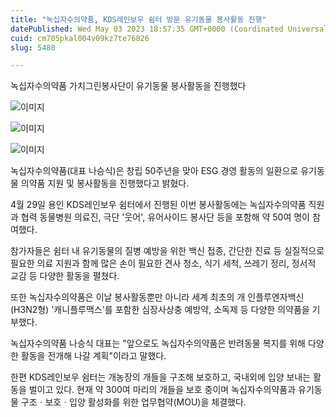 ```yaml
---
title: "녹십자수의약품, KDS레인보우 쉼터 방문 유기동물 봉사활동 진행"
datePublished: Wed May 03 2023 18:57:35 GMT+0000 (Coordinated Universal Time)
cuid: cm705pkal004v09kz7te76826
slug: 5480

---
```



녹십자수의약품 가치그린봉사단이 유기동물 봉사활동을 진행했다

![이미지](https://cdn.hashnode.com/res/hashnode/image/upload/v1739258670557/8647d0c7-7c2d-41a6-9c52-16920b6178ef.jpeg)

![이미지](https://cdn.hashnode.com/res/hashnode/image/upload/v1739258673554/6932450a-e7c1-4013-bf5b-212620729c9f.jpeg)

![이미지](https://cdn.hashnode.com/res/hashnode/image/upload/v1739258675781/55a4d12e-8f84-4fd4-8185-78c3b78bb4cd.jpeg)

녹십자수의약품(대표 나승식)은 창립 50주년을 맞아 ESG 경영 활동의 일환으로 유기동물 의약품 지원 및 봉사활동을 진행했다고 밝혔다.

4월 29일 용인 KDS레인보우 쉼터에서 진행된 이번 봉사활동에는 녹십자수의약품 직원과 협력 동물병원 의료진, 극단 '웃어', 유어사이드 봉사단 등을 포함해 약 50여 명이 참여했다.

참가자들은 쉼터 내 유기동물의 질병 예방을 위한 백신 접종, 간단한 진료 등 실질적으로 필요한 의료 지원과 함께 많은 손이 필요한 견사 청소, 식기 세척, 쓰레기 정리, 정서적 교감 등 다양한 활동을 펼쳤다.

또한 녹십자수의약품은 이날 봉사활동뿐만 아니라 세계 최초의 개 인플루엔자백신(H3N2형) '캐니플루맥스'를 포함한 심장사상충 예방약, 소독제 등 다양한 의약품을 기부했다.

녹십자수의약품 나승식 대표는 "앞으로도 녹십자수의약품은 반려동물 복지를 위해 다양한 활동을 전개해 나갈 계획"이라고 말했다.

한편 KDS레인보우 쉼터는 개농장의 개들을 구조해 보호하고, 국내외에 입양 보내는 활동을 벌이고 있다. 현재 약 300여 마리의 개들을 보호 중이며 녹십자수의약품과 유기동물 구조ㆍ보호ㆍ입양 활성화를 위한 업무협약(MOU)을 체결했다.